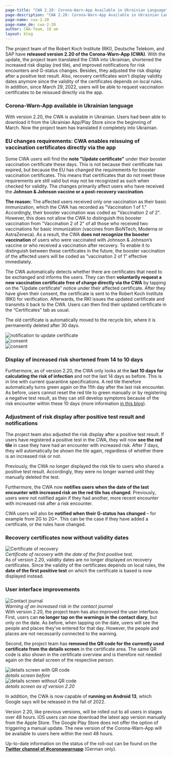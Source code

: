 ```yaml
---
page-title: "CWA 2.20: Corona-Warn-App Available in Ukrainian Language"
page-description: "CWA 2.20: Corona-Warn-App Available in Ukrainian Language"
page-name: cwa-2-20
page-name_de: cwa-2-20
author: CWA-Team, 10 am
layout: blog
---
```


The project team of the Robert Koch Institute (RKI), Deutsche Telekom, and SAP have **released version 2.20 of the Corona-Warn-App (CWA)**. With the update, the project team translated the CWA into Ukrainian, shortened the increased risk display (red tile), and improved notifications for risk encounters and G-status changes. Besides, they adjusted the risk display after a positive test result. Also, recovery certificates won’t display validity dates anymore since the validity of the certificates depends on local rules. In addition, since March 29, 2022, users will be able to request vaccination certificates to be reissued directly via the app.

<!-- overview -->

### Corona-Warn-App available in Ukrainian language
With version 2.20, the CWA is available in Ukrainian. Users had been able to download it from the Ukrainian App/Play Store since the beginning of March. Now the project team has translated it completely into Ukrainian. 

### EU changes requirements: CWA enables reissuing of vaccination certificates directly via the app
Some CWA users will find the **note "Update certificate"** under their booster vaccination certificate these days. This is not because their certificate has expired, but because the EU has changed the requirements for booster vaccination certificates. This means that certificates that do not meet these requirements are still valid but may not be recognized as such when checked for validity. The changes primarily affect users who have received the **Johnson & Johnson vaccine or a post-recovery vaccination**.

**The reason:** The affected users received only one vaccination as their basic immunization, which the CWA has recorded as "Vaccination 1 of 1." Accordingly, their booster vaccination was coded as "Vaccination 2 of 2". However, this does not allow the CWA to distinguish this booster vaccination from "Vaccination 2 of 2" of all those who received two vaccinations for basic immunization (vaccines from BioNTech, Moderna or AstraZeneca). As a result, the CWA **does not recognize the booster vaccination** of users who were vaccinated with Johnson & Johnson’s vaccine or who received a vaccination after recovery. To enable it to distinguish between these certificates in the future, the booster vaccination of the affected users will be coded as "vaccination 2 of 1" effective immediately. 

The CWA automatically detects whether there are certificates that need to be exchanged and informs the users. They can then **voluntarily request a new vaccination certificate free of charge directly via the CWA** by tapping on the "Update certificate" notice under their affected certificate. After they have given their consent, the certificate is sent to the Robert Koch Institute (RKI) for verification. Afterwards, the RKI issues the updated certificate and transmits it back to the CWA. Users can then find their updated certificate in the “Certificates” tab as usual.

The old certificate is automatically moved to the recycle bin, where it is permanently deleted after 30 days. 

<div class="row">
    <div class="col-6 col-lg-4">
        <div class="mb-4 text-center">
            <img src="./new-certificate(1).png" title="notification to update certificate" alt="notification to update certificate" />
        </div>
    </div>
    <div class="col-6 col-lg-4">
        <div class="mb-4 text-center">
            <img src="./new-certificate(2).png" title="consent" alt="consent" />
        </div>
    </div>
    <div class="col-6 col-lg-4">
        <div class="mb-4 text-center">
            <img src="./new-certificate(3).png" title="consent" alt="consent" />
        </div>
    </div>
</div>

### Display of increased risk shortened from 14 to 10 days 
Furthermore, as of version 2.20, the CWA only looks at the **last 10 days for calculating the risk of infection** and not the last 14 days as before. This is in line with current quarantine specifications. A red tile therefore automatically turns green again on the 11th day after the last risk encounter. As before, users cannot reset the red tile to green manually or by registering a negative test result, as they can still develop symptoms because of the risk encounter within these 10 days (more information [in this blog](/en/blog/2021-12-15-cwa-red-tile-guidance/)). 

### Adjustment of risk display after positive test result and notifications 
The project team also adjusted the risk display after a positive test result. If users have registered a positive test in the CWA, they will now **see the red tile** in case they have had an encounter with increased risk. After 7 days, they will automatically be shown the tile again, regardless of whether there is an increased risk or not. 

Previously, the CWA no longer displayed the risk tile to users who shared a positive test result. Accordingly, they were no longer warned until they manually deleted the test.  
 
Furthermore, the CWA now **notifies users when the date of the last encounter with increased risk on the red tile has changed**. Previously, users were not notified again if they had another, more recent encounter with increased risk after a risk encounter. 

CWA users will also be **notified when their G-status has changed** – for example from 2G to 2G+. This can be the case if they have added a certificate, or the rules have changed.

### Recovery certificates now without validity dates

<div class="row">
    <div class="col-lg-6 col-12 order-1 order-lg-12">
        <div class="mb-4 text-center">
            <img class="mb-2" src="./recovery-certificate.png" alt="Certificate of recovery" />
            <figcaption aria-hidden="true"><em>Certificate of recovery with the date of the first positive test.</em></figcaption>
        </div>
    </div>
    <div class="col-lg-6 col-12 oder-12 order-lg-1">
        As of version 2.20, validity dates are no longer displayed on recovery certificates. Since the validity of the certificates depends on local rules, the <strong>date of the first positive test</strong> on which the certificate is based is now displayed instead.  
    </div>
</div>

### User interface improvements

<div class="row">
    <div class="col-lg-6 col-12 order-1 order-lg-1">
        <div class="mb-4 text-center">
            <img class="mb-2" src="./contact-journal.png" alt="Contact journal" />
            <figcaption aria-hidden="true"><em>Warning of an increased risk in the contact journal</em></figcaption>
        </div>
    </div>
    <div class="col-lg-6 col-12 oder-12 order-lg-12">
        With version 2.20, the project team has also improved the user interface. First, users can <strong>no longer tap on the warnings in the contact diary</strong>, but only on the date. As before, when tapping on the date, users will see the people and places they’ve entered for that day. However, the people and places are not necessarily connected to the warning.  
    </div>
</div>

Second, the project team has **removed the QR code for the currently used certificate from the details screen** in the certificate area. The same QR code is also shown in the certificate overview and is therefore not needed again on the detail screen of the respective person. 

<div class="row">
    <div class="col-6">
        <div class="mb-4 text-center">
            <img class="mb-2" src="./qr-code-before.png" title="details screen with QR code" alt="details screen with QR code" />
            <figcaption aria-hidden="true"><em>details screen before</em></figcaption>
        </div>
    </div>
    <div class="col-6 ">
        <div class="mb-4 text-center">
            <img class="mb-2" src="./qr-code-after.png" title="details screen without QR code" alt="details screen without QR code" />
            <figcaption aria-hidden="true"><em>details screen as of version 2.20</em></figcaption>
        </div>
    </div>
</div>

In addition, the CWA is now capable of **running on Android 13**, which Google says will be released in the fall of 2022. 

Version 2.20, like previous versions, will be rolled out to all users in stages over 48 hours. iOS users can now download the latest app version manually from the Apple Store. The Google Play Store does not offer the option of triggering a manual update. The new version of the Corona-Warn-App will be available to users here within the next 48 hours.

Up-to-date information on the status of the roll-out can be found on the **[Twitter channel of #coronawarnapp](https://twitter.com/coronawarnapp)** (German only).
